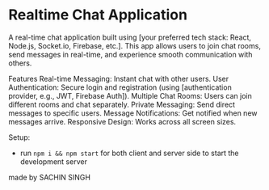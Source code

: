 # Realtime Chat Application

A real-time chat application built using [your preferred tech stack: React, Node.js, Socket.io, Firebase, etc.]. This app allows users to join chat rooms, send messages in real-time, and experience smooth communication with others.

Features
Real-time Messaging: Instant chat with other users.
User Authentication: Secure login and registration (using [authentication provider, e.g., JWT, Firebase Auth]).
Multiple Chat Rooms: Users can join different rooms and chat separately.
Private Messaging: Send direct messages to specific users.
Message Notifications: Get notified when new messages arrive.
Responsive Design: Works across all screen sizes.






Setup:
- run ```npm i && npm start``` for both client and server side to start the development server



made by SACHIN SINGH 
